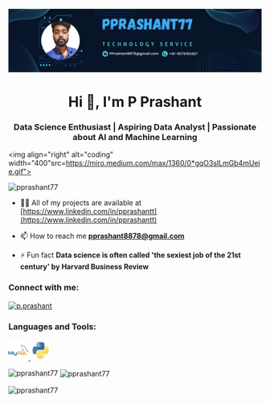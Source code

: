 ![logo](https://github.com/PPrashant77/P-Prashant/blob/main/banner%20in%20github.jpg)
<h1 align="center">Hi 👋, I'm P Prashant</h1>
<h3 align="center">Data Science Enthusiast | Aspiring Data Analyst | Passionate about AI and Machine Learning</h3>

<img align="right" alt="coding" width="400"src=https://miro.medium.com/max/1360/0*gqO3slLmGb4mUeje.gif">

<p align="left"> <img src="https://komarev.com/ghpvc/?username=pprashant77&label=Profile%20views&color=0e75b6&style=flat" alt="pprashant77" /> </p>

- 👨‍💻 All of my projects are available at [https://www.linkedin.com/in/pprashantt](https://www.linkedin.com/in/pprashantt)

- 📫 How to reach me **pprashant8878@gmail.com**

- ⚡ Fun fact **Data science is often called 'the sexiest job of the 21st century' by Harvard Business Review**

<h3 align="left">Connect with me:</h3>
<p align="left">
<a href="https://linkedin.com/in/p.prashant" target="blank"><img align="center" src="https://raw.githubusercontent.com/rahuldkjain/github-profile-readme-generator/master/src/images/icons/Social/linked-in-alt.svg" alt="p.prashant" height="30" width="40" /></a>
</p>

<h3 align="left">Languages and Tools:</h3>
<p align="left"> <a href="https://www.mysql.com/" target="_blank" rel="noreferrer"> <img src="https://raw.githubusercontent.com/devicons/devicon/master/icons/mysql/mysql-original-wordmark.svg" alt="mysql" width="40" height="40"/> </a> <a href="https://www.python.org" target="_blank" rel="noreferrer"> <img src="https://raw.githubusercontent.com/devicons/devicon/master/icons/python/python-original.svg" alt="python" width="40" height="40"/> </a> </p>

<p><img align="left" src="https://github-readme-stats.vercel.app/api/top-langs?username=pprashant77&show_icons=true&locale=en&layout=compact" alt="pprashant77" /></p>

<p>&nbsp;<img align="center" src="https://github-readme-stats.vercel.app/api?username=pprashant77&show_icons=true&locale=en" alt="pprashant77" /></p>

<p><img align="center" src="https://github-readme-streak-stats.herokuapp.com/?user=pprashant77&" alt="pprashant77" /></p>
